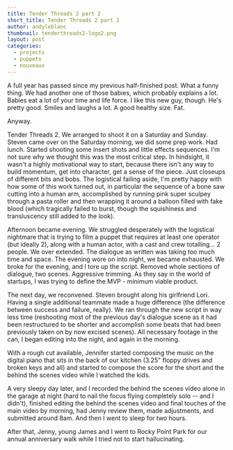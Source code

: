 ```yaml
---
title: Tender Threads 2 part 2
short_title: Tender Threads 2 part 2
author: andyleblanc
thumbnail: tenderthreads2-logo2.png
layout: post
categories:
  - projects
  - puppets
  - nouveaux
---
```


A full year has passed since my previous half-finished post. What a funny thing. We had another one of those babies, which probably explains a lot.  Babies eat a lot of your time and life force. I like this new guy, though.  He's pretty good. Smiles and laughs a lot.  A good healthy size.  Fat.

Anyway.

Tender Threads 2.  We arranged to shoot it on a Saturday and Sunday.  Steven came over on the Saturday morning, we did some prep work. Had lunch. Started shooting some insert shots and little effects sequences.  I'm not sure why we thought this was the most critical step. In hindsight, it wasn't a highly motivational way to start, because there isn't any way to build momentum, get into character, get a sense of the piece. Just closeups of different bits and bobs. The logistical failing aside, I'm pretty happy with how some of this work turned out, in particular the sequence of a bone saw cutting into a human arm, accomplished by running pink super sculpey through a pasta roller and then wrapping it around a balloon filled with fake blood (which tragically failed to burst, though the squishiness and transluscency still added to the look).

Afternoon became evening.  We struggled desperately with the logistical nightmare that is trying to film a puppet that requires at least one operator (but ideally 2), along with a human actor, with a cast and crew totalling... 2 people. We over extended.  The dialogue as written was taking too much time and space. The evening wore on into night, we became exhausted.  We broke for the evening, and I tore up the script.  Removed whole sections of dialogue, two scenes. Aggressive trimming. As they say in the world of startups, I was trying to define the MVP - minimum viable product.

The next day, we reconvened.  Steven brought along his girlfriend Lori. Having a single additional teammate made a huge difference (the difference between success and failure, really). We ran through the new script in way less time (reshooting most of the previous day's dialogue scene as it had been restructured to be shorter and accomplish some beats that had been previously taken on by now excised scenes). All necessary footage in the can, I began editing into the night, and again in the morning.

With a rough cut available, Jennifer started composing the music on the digital piano that sits in the back of our kitchen (3.25" floppy drives and broken keys and all) and started to compose the score for the short and the behind the scenes video while I watched the kids.

A very sleepy day later, and I recorded the behind the scenes video alone in the garage at night (hard to nail the focus flying completely solo -- and I didn't), finished editing the behind the scenes video and final touches of the main video by morning, had Jenny review them, made adjustments, and submitted around 8am. And then I went to sleep for two hours.

After that, Jenny, young James and I went to Rocky Point Park for our annual anniversary walk while I tried not to start hallucinating.
